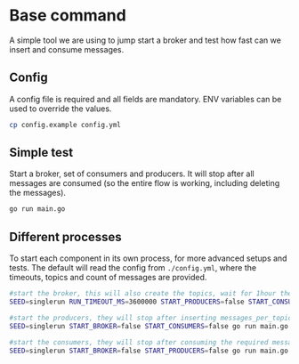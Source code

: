 # Base command

A simple tool we are using to jump start a broker and test how fast can we insert and consume messages.

## Config

A config file is required and all fields are mandatory. 
ENV variables can be used to override the values.

```bash
cp config.example config.yml
```

## Simple test
Start a broker, set of consumers and producers. It will stop after all messages are consumed (so the entire flow is working, including deleting the messages).

```bash
go run main.go
```

## Different processes

To start each component in its own process, for more advanced setups and tests.
The default will read the config from `./config.yml`, where the timeouts, topics and count of messages are provided.

```bash
#start the broker, this will also create the topics, wait for 1hour then close
SEED=singlerun RUN_TIMEOUT_MS=3600000 START_PRODUCERS=false START_CONSUMERS=false go run main.go

#start the producers, they will stop after inserting messages_per_topic count of message, for all topics
SEED=singlerun START_BROKER=false START_CONSUMERS=false go run main.go

#start the consumers, they will stop after consuming the required messages from all topics
SEED=singlerun START_BROKER=false START_PRODUCERS=false go run main.go
```